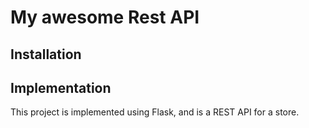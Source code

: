 # My awesome Rest API

## Installation

## Implementation

This project is implemented using Flask, and is a REST API for a store.